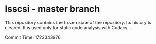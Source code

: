 # lsscsi - master branch

This repository contains the frozen state of the repository.
Its history is cleared. It is used only for static code
analysis with Codacy.

Commit Time: 1723343976